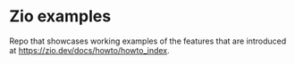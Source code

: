 # Zio examples

Repo that showcases working examples of the features that are introduced
at https://zio.dev/docs/howto/howto_index.
